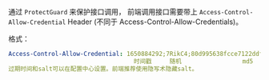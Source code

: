 通过 `ProtectGuard` 来保护接口调用，
前端调用接口需要带上 `Access-Control-Allow-Credential`
Header (不同于 Access-Control-Allow-Credentials)。  

格式：

```yaml
Access-Control-Allow-Credential: 1650884292;7RikC4;80d995638fcce7122ddf65bba87c9741
                                   时间戳     随机                 md5
过期时间和salt可以在配置中心设置。前端推荐使用隐写术隐藏salt。
```
